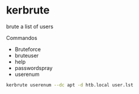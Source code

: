 # kerbrute
brute a list of users

Commandos
- Bruteforce
- bruteuser
- help
- passwordspray
- userenum

```bash
kerbrute userenum --dc apt -d htb.local user.lst
```
